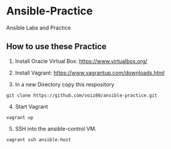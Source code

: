 # Ansible-Practice
Ansible Labs and Practice

## How to use these Practice
1. Install Oracle Virtual Box:  https://www.virtualbox.org/

2. Install Vagrant: https://www.vagrantup.com/downloads.html

3. In a new Directory copy this respository
``` shell
git clone https://github.com/voiz80/ansible-practice.git
```

4. Start Vagrant
``` shell
vagrant up
```

5. SSH into the ansible-control VM.
``` shell
vagrant ssh ansible-host
